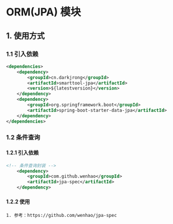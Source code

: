 # ORM(JPA) 模块

## 1. 使用方式
### 1.1 引入依赖
```xml
<dependencies>
    <dependency>
        <groupId>cn.darkjrong</groupId>
        <artifactId>smarttool-jpa</artifactId>
        <version>${latestversion}</version>
    </dependency>
    <dependency>
        <groupId>org.springframework.boot</groupId>
        <artifactId>spring-boot-starter-data-jpa</artifactId>
    </dependency>
</dependencies>
```

### 1.2 条件查询
#### 1.2.1 引入依赖
```xml
<!-- 条件查询封装 -->
    <dependency>
        <groupId>com.github.wenhao</groupId>
        <artifactId>jpa-spec</artifactId>
    </dependency>
```

#### 1.2.2 使用
    1. 参考：https://github.com/wenhao/jpa-spec












